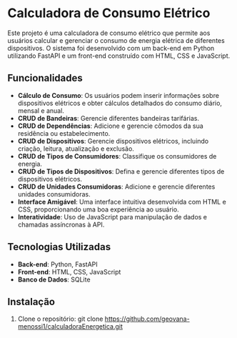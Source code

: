 # Calculadora de Consumo Elétrico

Este projeto é uma calculadora de consumo elétrico que permite aos usuários calcular e gerenciar o consumo de energia elétrica de diferentes dispositivos. O sistema foi desenvolvido com um back-end em Python utilizando FastAPI e um front-end construído com HTML, CSS e JavaScript.

## Funcionalidades

- **Cálculo de Consumo**: Os usuários podem inserir informações sobre dispositivos elétricos e obter cálculos detalhados do consumo diário, mensal e anual.
- **CRUD de Bandeiras**: Gerencie diferentes bandeiras tarifárias.
- **CRUD de Dependências**: Adicione e gerencie cômodos da sua residência ou estabelecimento.
- **CRUD de Dispositivos**: Gerencie dispositivos elétricos, incluindo criação, leitura, atualização e exclusão.
- **CRUD de Tipos de Consumidores**: Classifique os consumidores de energia.
- **CRUD de Tipos de Dispositivos**: Defina e gerencie diferentes tipos de dispositivos elétricos.
- **CRUD de Unidades Consumidoras**: Adicione e gerencie diferentes unidades consumidoras.
- **Interface Amigável**: Uma interface intuitiva desenvolvida com HTML e CSS, proporcionando uma boa experiência ao usuário.
- **Interatividade**: Uso de JavaScript para manipulação de dados e chamadas assíncronas à API.

## Tecnologias Utilizadas

- **Back-end**: Python, FastAPI
- **Front-end**: HTML, CSS, JavaScript
- **Banco de Dados**: SQLite 

## Instalação

1. Clone o repositório:
   git clone https://github.com/geovana-menossi1/calculadoraEnergetica.git
